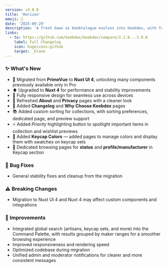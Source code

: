 ```yaml
---
version: v3.0.0
title: 'Horizon'
emoji: 🌅
date: '2025-09-29'
description: 'A fresh dawn as Keebtalogue evolves into Keebdex, with full responsiveness, upgraded tech stack, refreshed pages, and new tools to organize your collections.'
links:
  - to: https://github.com/keebdex/keebdex/compare/2.1.0...3.0.0
    label: Full Changelog
    icon: hugeicons:github
    target: _blank
---
```


### ✨ What's New

- 🔄 Migrated from **PrimeVue** to **Nuxt UI 4**, unlocking many components previously available only in Pro
- ⬆️ Upgraded to **Nuxt 4** for performance and stability improvements
- 📱 Fully responsive design for seamless use across devices
- 🎨 Refreshed **About** and **Privacy** pages with a cleaner look
- 📝 Added **Changelog** and **Why Choose Keebdex** pages
- 📚 Added custom sorting for collections, with sorting preferences, dedicated page, and preview support
- ⭐ Added *Priority* highlighting button to spotlight important items in collection and wishlist previews
- 🎨 Added **Keycap Colors** — added pages to manage colors and display them with swatches on keycap sets
- 🔎 Dedicated browsing pages for **status** and **profile/manufacturer** in Keycap section

### 🐛 Bug Fixes

- General stability fixes and cleanup from the migration

### ⚠️ Breaking Changes

- Migration to Nuxt UI 4 and Nuxt 4 may affect custom components and integrations

### 🚀 Improvements

- Integrated global search (artisans, keycap sets, and more) into the Command Palette, with results grouped by maker ranges for a smoother browsing experience
- Improved responsiveness and rendering speed
- Optimized codebase during migration
- Unified admin and moderator notifications for clearer and more consistent messages
